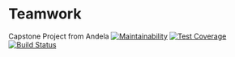 # Teamwork
Capstone Project from Andela
[![Maintainability](https://api.codeclimate.com/v1/badges/fed756f4645d75831359/maintainability)](https://codeclimate.com/github/Oliver-ke/Teamwork/maintainability) [![Test Coverage](https://api.codeclimate.com/v1/badges/fed756f4645d75831359/test_coverage)](https://codeclimate.com/github/Oliver-ke/Teamwork/test_coverage)
[![Build Status](https://travis-ci.com/Oliver-ke/Teamwork.svg?branch=develop)](https://travis-ci.com/Oliver-ke/Teamwork)
